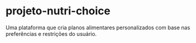 # projeto-nutri-choice
Uma plataforma que cria planos alimentares personalizados com base nas preferências e restrições do usuário.
